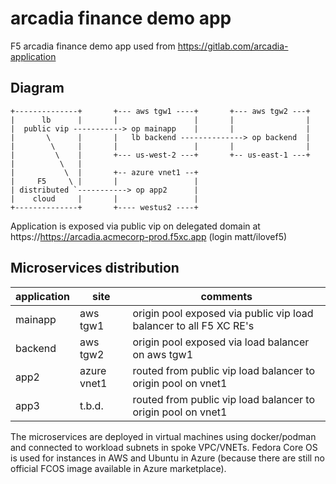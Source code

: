 # arcadia finance demo app

F5 arcadia finance demo app used from https://gitlab.com/arcadia-application

## Diagram
```
+--------------+       +--- aws tgw1 ----+       +--- aws tgw2 ---+
|      lb      |       |                 |       |                |
|  public vip -----------> op mainapp    |       |                |
|       \      |       |   lb backend --------------> op backend  |
|        \     |       |                 |       |                |
|         \    |       +--- us-west-2 ---+       +-- us-east-1 ---+
|          \   |       
|           \  |       +-- azure vnet1 --+
|     F5     \ |       |                 |
| distributed `-----------> op app2      |
|    cloud     |       |                 |
+--------------+       +---- westus2 ----+
```

Application is exposed via public vip on delegated domain at 
https://https://arcadia.acmecorp-prod.f5xc.app (login matt/ilovef5)

## Microservices distribution

| application | site        | comments                                                           |
|-------------|-------------|--------------------------------------------------------------------|
| mainapp     | aws tgw1    | origin pool exposed via public vip load balancer to all F5 XC RE's |
| backend     | aws tgw2    | origin pool exposed via load balancer on aws tgw1                  |
| app2        | azure vnet1 | routed from public vip load balancer to origin pool on vnet1       |
| app3        | t.b.d.      | routed from public vip load balancer to origin pool on vnet1       |

The microservices are deployed in virtual machines using docker/podman and connected to workload subnets 
in spoke VPC/VNETs. Fedora Core OS is used for instances in AWS and Ubuntu in Azure (because there are 
still no official FCOS image available in Azure marketplace).

